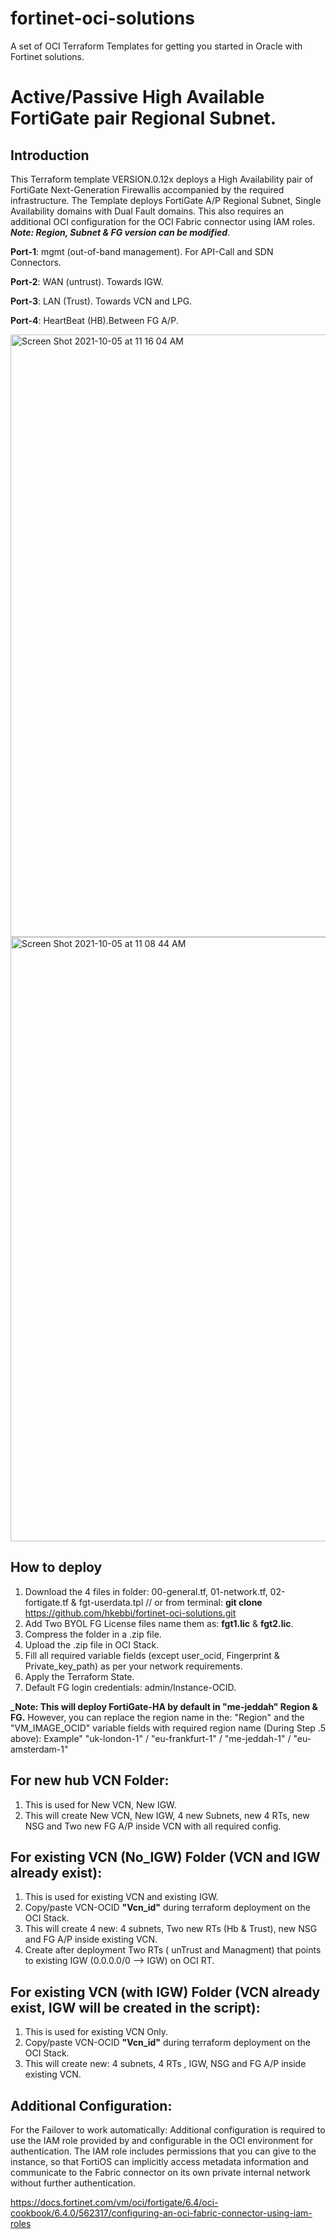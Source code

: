 # fortinet-oci-solutions
A set of OCI Terraform Templates for getting you started in Oracle with Fortinet solutions.

# Active/Passive High Available FortiGate pair Regional Subnet.

## Introduction
This Terraform template VERSION.0.12x deploys a High Availability pair of FortiGate Next-Generation Firewallis accompanied by the required infrastructure.
The Template deploys FortiGate A/P Regional Subnet, Single Availability domains with Dual Fault domains.
This also requires an additional OCI configuration for the OCI Fabric connector using IAM roles.
**_Note: Region, Subnet & FG version can be modified_**.

**Port-1**: mgmt (out-of-band management). For API-Call and SDN Connectors.

**Port-2**: WAN (untrust). Towards IGW.

**Port-3**: LAN (Trust). Towards VCN and LPG.

**Port-4**: HeartBeat (HB).Between FG A/P.

<img width="964" alt="Screen Shot 2021-10-05 at 11 16 04 AM" src="https://user-images.githubusercontent.com/64405031/135977322-443625dc-d516-4a06-a431-6cc7ab66948e.png">

<img width="967" alt="Screen Shot 2021-10-05 at 11 08 44 AM" src="https://user-images.githubusercontent.com/64405031/135976457-eebab16f-42c7-4029-bc12-00ec59951f52.png">

## How to deploy

1. Download the 4 files in folder: 00-general.tf, 01-network.tf, 02-fortigate.tf & fgt-userdata.tpl // or from  terminal: **git clone** https://github.com/hkebbi/fortinet-oci-solutions.git
2. Add Two BYOL FG License files name them as: **fgt1.lic**  &  **fgt2.lic**.
3. Compress the folder in a .zip file. 
4. Upload the .zip file in OCI Stack.
5. Fill all required variable fields (except user_ocid, Fingerprint & Private_key_path) as per your network requirements.  
6. Apply the Terraform State. 
7. Default FG login credentials: admin/Instance-OCID.

**_Note: This will deploy FortiGate-HA by default in "me-jeddah" Region & FG.**
However, you can replace the region name in the: "Region" and the "VM_IMAGE_OCID" variable fields with required region name (During Step .5 above):
Example"  "uk-london-1" / "eu-frankfurt-1" / "me-jeddah-1" / "eu-amsterdam-1"

## For new hub VCN Folder:
1. This is used for New VCN, New IGW.
2. This will create New VCN, New IGW, 4 new Subnets, new 4 RTs, new NSG and Two new FG A/P inside VCN with all required config.

## For existing VCN (No_IGW) Folder (VCN and IGW already exist):
1. This is used for existing VCN and existing IGW.
2. Copy/paste VCN-OCID **"Vcn_id"** during terraform deployment on the OCI Stack.
3. This will create 4 new: 4 subnets, Two new RTs (Hb & Trust), new NSG and FG A/P inside existing VCN.
4. Create after deployment Two RTs ( unTrust and Managment) that points to existing IGW (0.0.0.0/0 --> IGW) on OCI RT.

## For existing VCN (with IGW) Folder (VCN already exist, IGW will be created in the script):
1. This is used for existing VCN Only.
2. Copy/paste VCN-OCID **"Vcn_id"** during terraform deployment on the OCI Stack.
3. This will create new: 4 subnets, 4 RTs , IGW, NSG and FG A/P inside existing VCN.


## Additional Configuration:
For the Failover to work automatically: Additional configuration is required to use the IAM role provided by and configurable in the OCI environment for authentication. The IAM role includes permissions that you can give to the instance, so that FortiOS can implicitly access metadata information and communicate to the Fabric connector on its own private internal network without further authentication.

https://docs.fortinet.com/vm/oci/fortigate/6.4/oci-cookbook/6.4.0/562317/configuring-an-oci-fabric-connector-using-iam-roles
